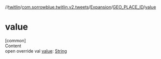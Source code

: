 //[twitlin](../../../index.md)/[com.sorrowblue.twitlin.v2.tweets](../../index.md)/[Expansion](../index.md)/[GEO_PLACE_ID](index.md)/[value](value.md)



# value  
[common]  
Content  
open override val [value](value.md): [String](https://kotlinlang.org/api/latest/jvm/stdlib/kotlin/-string/index.html)  



